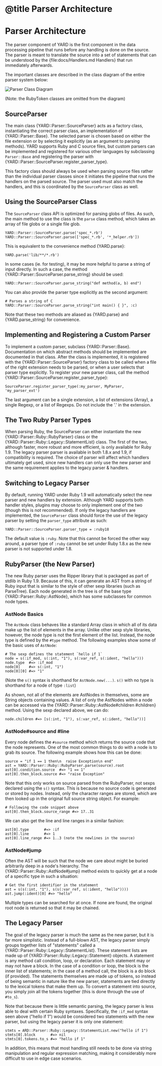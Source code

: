 # @title Parser Architecture

# Parser Architecture

The parser component of YARD is the first component in the data processing pipeline
that runs before any handling is done on the source. The parser is meant to translate
the source into a set of statements that can be understood by the {file:docs/Handlers.md Handlers}
that run immediately afterwards.

The important classes are described in the class diagram of the entire parser 
system below:

![Parser Class Diagram](images/parser-class-diagram.png)

(Note: the RubyToken classes are omitted from the diagram)

## SourceParser

The main class {YARD::Parser::SourceParser} acts as a factory class, instantiating
the correct parser class, an implementation of {YARD::Parser::Base}. The selected parser
is chosen based on either the file extension or by selecting it explicitly (as an argument
to parsing methods). YARD supports Ruby and C source files, but custom parsers can
be implemented and registered for various other languages by subclassing `Parser::Base`
and registering the parser with {YARD::Parser::SourceParser.register_parser_type}.

This factory class should always be used when parsing source files rather than 
the individual parser classes since it initiates the pipeline that runs the
handlers on the parsed source. The parser used must also match the handlers,
and this is coordinated by the `SourceParser` class as well.

## Using the SourceParser Class

The `SourceParser` class API is optimized for parsing globs of files. As such,
the main method to use the class is the `parse` class method, which takes an
array of file globs or a single file glob.

    YARD::Parser::SourceParser.parse('spec_*.rb')
    YARD::Parser::SourceParser.parse(['spec_*.rb', '*_helper.rb'])
    
This is equivalent to the convenience method {YARD.parse}:

    YARD.parse('lib/**/*.rb')
    
In some cases (ie. for testing), it may be more helpful to parse a string of input
directly. In such a case, the method {YARD::Parser::SourceParser.parse_string} should be
used:

    YARD::Parser::SourceParser.parse_string("def method(a, b) end")
    
You can also provide the parser type explicitly as the second argument:

    # Parses a string of C
    YARD::Parser::SourceParser.parse_string("int main() { }", :c)
    
Note that these two methods are aliased as {YARD.parse} and {YARD.parse_string} for 
convenience.
    
## Implementing and Registering a Custom Parser

To implement a custom parser, subclass {YARD::Parser::Base}. Documentation on which
abstract methods should be implemented are documented in that class. After the class
is implemented, it is registered with the {YARD::Parser::SourceParser} factory class
to be called when a file of the right extension needs to be parsed, or when a user
selects that parser type explicitly. To register your new parser class, call the 
method {YARD::Parser::SourceParser.register_parser_type}:

    SourceParser.register_parser_type(:my_parser, MyParser, 'my_parser_ext')
    
The last argument can be a single extension, a list of extensions (Array), a single Regexp, or a
list of Regexps. Do not include the '.' in the extension.


## The Two Ruby Parser Types

When parsing Ruby, the SourceParser can either instantiate the new {YARD::Parser::Ruby::RubyParser}
class or the {YARD::Parser::Ruby::Legacy::StatementList} class. The first of the 
two, although faster, more robust and more efficient, is only available for 
Ruby 1.9. The legacy parser parser is available in both 1.8.x and 1.9, if 
compatibility is required. The choice of parser will affect which handlers 
ultimately get used, since new handlers can only use the new parser and the 
same requirement applies to the legacy parser & handlers.

## Switching to Legacy Parser

By default, running YARD under Ruby 1.9 will automatically select the new parser
and new handlers by extension. Although YARD supports both handler styles, plugins
may choose to only implement one of the two (though this is not recommended). If
only the legacy handlers are implemented, the `SourceParser` class should force
the use of the legacy parser by setting the `parser_type` attribute as such:

    YARD::Parser::SourceParser.parser_type = :ruby18
    
The default value is `:ruby`. Note that this cannot be forced the other way around,
a parser type of `:ruby` cannot be set under Ruby 1.8.x as the new parser is not
supported under 1.8.

## RubyParser (the New Parser)

The new Ruby parser uses the Ripper library that is packaged as part of stdlib
in Ruby 1.9. Because of this, it can generate an AST from a string of Ruby input
that is similar to the style of other sexp libraries (such as ParseTree). Each
node generated in the tree is of the base type {YARD::Parser::Ruby::AstNode},
which has some subclasses for common node types.

### AstNode Basics

The `AstNode` class behaves like a standard Array class in which all of its data
make up the list of elements in the array. Unlike other sexp style libraries, however,
the node type is not the first element of the list. Instead, the node type is defined
by the `#type` method. The following examples show some of the basic uses of `AstNode`:

    # The sexp defines the statement `hello if 1`
    node = s(:if_mod, s(:int, "1"), s(:var_ref, s(:ident, "hello")))
    node.type  #=> :if_mod
    node[0]    #=> s(:int, "1")
    node[0][0] #=> "1"
    
(Note the `s()` syntax is shorthand for `AstNode.new(...)`. `s()` with no type
is shorthand for a node of type `:list`)

As shown, not all of the elements are AstNodes in themselves, some are String 
objects containing values. A list of only the AstNodes within a node can be 
accessed via the {YARD::Parser::Ruby::AstNode#children #children} method. Using
the sexp declared above, we can do:

    node.children #=> [s(:int, "1"), s(:var_ref, s(:ident, "hello"))]

### AstNode#source and #line

Every node defines the `#source` method which returns the source code that the 
node represents. One of the most common things to do with a node is to grab its 
source. The following example shows how this can be done:

    source = "if 1 == 1 then\n  raise Exception\n end"
    ast = YARD::Parser::Ruby::RubyParser.parse(source).root
    ast[0].condition.source  #=> "1 == 1"
    ast[0].then_block.source #=> "raise Exception"
    
Note that this only works on source parsed from the RubyParser, not sexps
declared using the `s()` syntax. This is because no source code is generated
or stored by nodes. Instead, only the character ranges are stored, which are
then looked up in the original full source string object. For example:

    # Following the code snippet above
    ast[0].then_block.source_range #=> 17..31 
    
We can also get the line and line ranges in a similar fashion:

    ast[0].type       #=> :if
    ast[0].line       #=> 1
    ast[0].line_range #=> 1..3 (note the newlines in the source)

### AstNode#jump

Often the AST will be such that the node we care about might be buried arbitrarily
deep in a node's hierarchy. The {YARD::Parser::Ruby::AstNode#jump} method exists
to quickly get at a node of a specific type in such a situation:

    # Get the first identifier in the statement
    ast = s(s(:int, "1"), s(s(:var_ref, s(:ident, "hello"))))
    ast.jump(:ident)[0] #=> "hello"
    
Multiple types can be searched for at once. If none are found, the original root
node is returned so that it may be chained.

## The Legacy Parser

The goal of the legacy parser is much the same as the new parser, but it is far
more simplistic. Instead of a full-blown AST, the legacy parser simply groups
together lists of "statements" called a {YARD::Parser::Ruby::Legacy::StatementList}. 
These statement lists are made up of {YARD::Parser::Ruby::Legacy::Statement} objects.
A statement is any method call condition, loop, or declaration. Each statement 
may or may not have a block. In the case of a condition or loop, the block is 
the inner list of statements; in the case of a method call, the block is a do 
block (if provided). The statements themselves are made up of tokens, so instead
of being semantic in nature like the new parser, statements are tied directly
to the lexical tokens that make them up. To convert a statement into source, you
simply join all the tokens together (this is done through the use of `#to_s`).

Note that because there is little semantic parsing, the legacy parser is less
able to deal with certain Ruby syntaxes. Specifically, the `:if_mod` syntax
seen above ("hello if 1") would be considered two statements with the new parser,
but using the legacy parser it is only one statement:

    stmts = ARD::Parser::Ruby::Legacy::StatementList.new("hello if 1")
    stmts[0].block       #=> nil
    stmts[0].tokens.to_s #=> "hello if 1"
    
In addition, this means that most handling still needs to be done via string
manipulation and regular expression matching, making it considerably more
difficult to use in edge case scenarios.
